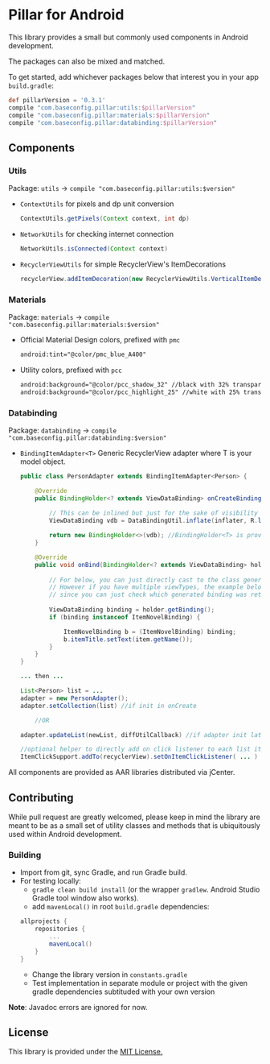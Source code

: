 # Pillar for Android

This library provides a small but commonly used components in Android development.

The packages can also be mixed and matched.

To get started, add whichever packages below that interest you in your app `build.gradle`:
```groovy
def pillarVersion = '0.3.1'
compile "com.baseconfig.pillar:utils:$pillarVersion"
compile "com.baseconfig.pillar:materials:$pillarVersion"
compile "com.baseconfig.pillar:databinding:$pillarVersion"
```

## Components

### Utils

Package: `utils` -> `compile "com.baseconfig.pillar:utils:$version"`
* `ContextUtils` for pixels and dp unit conversion
    ```java
    ContextUtils.getPixels(Context context, int dp)
    ``` 
* `NetworkUtils` for checking internet connection
    ```java
    NetworkUtils.isConnected(Context context)
    ``` 
* `RecyclerViewUtils` for simple RecyclerView's ItemDecorations
    ```java
    recyclerView.addItemDecoration(new RecyclerViewUtils.VerticalItemDecoration(context, 8f)); //8dp
    ```

### Materials

Package: `materials` -> `compile "com.baseconfig.pillar:materials:$version"`
* Official Material Design colors, prefixed with `pmc`
    ```xml
    android:tint="@color/pmc_blue_A400"
    ```
* Utility colors, prefixed with `pcc`
    ```xml
    android:background="@color/pcc_shadow_32" //black with 32% transparency
    android:background="@color/pcc_highlight_25" //white with 25% transparency
    ```
    
### Databinding

Package: `databinding` -> `compile "com.baseconfig.pillar:databinding:$version"`
* `BindingItemAdapter<T>` Generic RecyclerView adapter where T is your model object.
    ```java
    public class PersonAdapter extends BindingItemAdapter<Person> {

        @Override
        public BindingHolder<? extends ViewDataBinding> onCreateBindingHolder(LayoutInflater inflater, ViewGroup parent, int viewType) {
        
            // This can be inlined but just for the sake of visibility
            ViewDataBinding vdb = DataBindingUtil.inflate(inflater, R.layout.item_person, parent, false)

            return new BindingHolder<>(vdb); //BindingHolder<T> is provided by this library
        }

        @Override
        public void onBind(BindingHolder<? extends ViewDataBinding> holder, Person item, int position) {
            
            // For below, you can just directly cast to the class generated by Android databinding.
            // However if you have multiple viewTypes, the example below show its usefulness 
            // since you can just check which generated binding was returned and bind accordingly.
            
            ViewDataBinding binding = holder.getBinding();
            if (binding instanceof ItemNovelBinding) {

                ItemNovelBinding b = (ItemNovelBinding) binding;
                b.itemTitle.setText(item.getName());
            }
        }
    }
    
    ... then ...
    
    List<Person> list = ...
    adapter = new PersonAdapter();
    adapter.setCollection(list) //if init in onCreate   

        //OR

    adapter.updateList(newList, diffUtilCallback) //if adapter init later in the UI lifecycle
    
    //optional helper to directly add on click listener to each list item
    ItemClickSupport.addTo(recyclerView).setOnItemClickListener( ... ) 
    ``` 

All components are provided as AAR libraries distributed via jCenter.

## Contributing

While pull request are greatly welcomed, please keep in mind the library are meant to be as a small set of utility classes and methods that is ubiquitously used within Android development.

### Building

* Import from git, sync Gradle, and run Gradle build.
* For testing locally:
    *  `gradle clean build install` (or the wrapper `gradlew`. Android Studio Gradle tool window also works).
    *  add `mavenLocal()` in root `build.gradle` dependencies:
    ```groovy
    allprojects {
        repositories {
            ...
            mavenLocal()
        }
    }
    ```
    * Change the library version in `constants.gradle` 
    * Test implementation in separate module or project with the given gradle dependencies subtituded with your own version

**Note**: Javadoc errors are ignored for now.


## License

This library is provided under the [MIT License.](https://opensource.org/licenses/MIT)